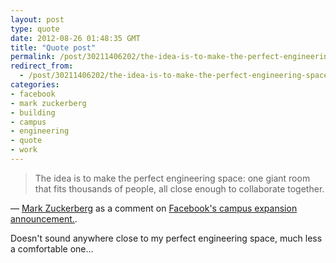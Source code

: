 ```yaml
---
layout: post
type: quote
date: 2012-08-26 01:48:35 GMT
title: "Quote post"
permalink: /post/30211406202/the-idea-is-to-make-the-perfect-engineering-space
redirect_from: 
  - /post/30211406202/the-idea-is-to-make-the-perfect-engineering-space
categories:
- facebook
- mark zuckerberg
- building
- campus
- engineering
- quote
- work
---
```

<blockquote>The idea is to make the perfect engineering space: one giant room that fits thousands of people, all close enough to collaborate together.</blockquote>

 — <a href="http://www.facebook.com/photo.php?fbid=10100483906554181&set=a.612287952871.2204760.4&type=1">Mark Zuckerberg</a> as a comment on <a href="https://www.facebook.com/notes/facebook-menlo-park/unveiling-our-campus-expansion/408653002515369">Facebook's campus expansion announcement.</a>.
 
<p>Doesn't sound anywhere close to my perfect engineering space, much less a comfortable one...</p>